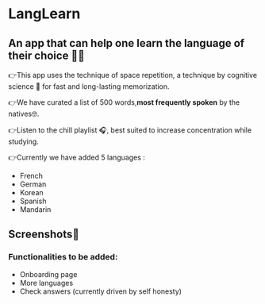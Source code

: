 # LangLearn
## An app that can help one learn the language of their choice ✌🏻

👉This app uses the technique of space repetition, a technique by cognitive science 🧠 for fast and long-lasting memorization.

👉We have curated a list of 500 words,**most frequently spoken** by the natives🤓.

👉Listen to the chill playlist 🎧, best suited to increase concentration while studying.

👉Currently we have added 5 languages :
  - French
  - German
  - Korean
  - Spanish
  - Mandarin

## Screenshots📱

### Functionalities to be added:
  - Onboarding page
  - More languages
  - Check answers (currently driven by self honesty)
